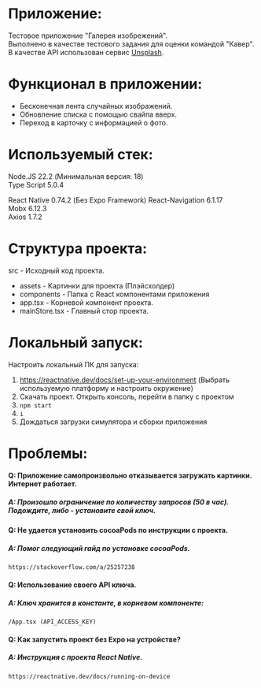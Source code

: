 # Приложение:
Тестовое приложение "Галерея изобрежений".  
Выполнено в качестве тестового задания для оценки командой "Кавер".  
В качестве API использован сервис [Unsplash]([https://unsplash.com/]).  
# Функционал в приложении:
- Бесконечная лента случайных изображений.
- Обновление списка с помощью свайпа вверх.
- Переход в карточку с информацией о фото.

# Используемый стек:
Node.JS 22.2 (Минимальная версия: 18)  
Type Script 5.0.4  

React Native 0.74.2  (Без Expo Framework)
React-Navigation 6.1.17  
Mobx 6.12.3  
Axios 1.7.2  

# Структура проекта:
src - Исходный код проекта.
- assets - Картинки для проекта (Плэйсхолдер)
- components - Папка с React компонентами приложения
- app.tsx - Корневой компонент проекта.
- mainStore.tsx - Главный стор проекта.

# Локальный запуск:
Настроить локальный ПК для запуска:
1. https://reactnative.dev/docs/set-up-your-environment (Выбрать используемую платформу и настроить окружение)
2. Скачать проект. Открыть консоль, перейти в папку с проектом
3. `npm start`
4. `i`
5. Дождаться загрузки симулятора и сборки приложения

# Проблемы:  
#### Q: Приложение самопроизвольно отказывается загружать картинки. Интернет работает.
##### A: Произошло ограничение по количеству запросов (50 в час). Подождите, либо - установите свой ключ.  
#### Q: Не удается установить cocoaPods по инструкции с проекта.
##### A: Помог следующий гайд по установке cocoaPods.
`https://stackoverflow.com/a/25257238` 
#### Q: Использование своего API ключа.
##### A: Ключ хранится в константе, в корневом компоненте:
`/App.tsx (API_ACCESS_KEY)`

#### Q: Как запустить проект без Expo на устройстве?
##### A: Инструкция с проекта React Native.
`https://reactnative.dev/docs/running-on-device`